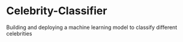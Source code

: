 # Celebrity-Classifier
Building and deploying a machine learning model to classify different celebrities
